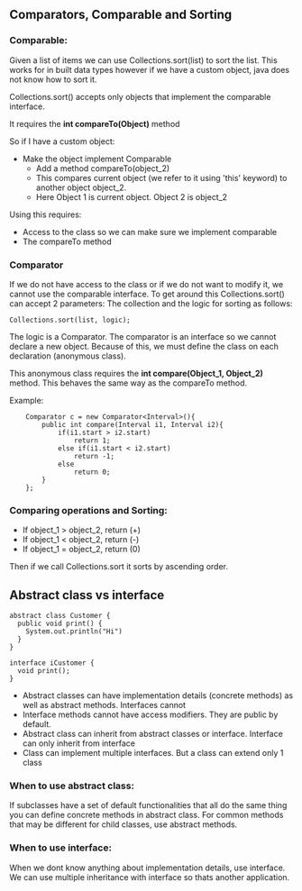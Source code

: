 

## Comparators, Comparable and Sorting

### Comparable:

Given a list of items we can use Collections.sort(list) to sort the list. This works for in built data types however if we have a custom object, java does not know how to sort it.

Collections.sort() accepts only objects that implement the comparable interface. 

It requires the **int compareTo(Object)** method

So if I have a custom object:

- Make the object implement Comparable
  - Add a method compareTo(object_2)
  - This compares current object (we refer to it using 'this' keyword) to another object object_2.
  - Here Object 1 is current object. Object 2 is object_2
  
Using this requires:

- Access to the class so we can make sure we implement comparable
- The compareTo method

### Comparator

If we do not have access to the class or if we do not want to modify it, we cannot use the comparable interface. To get around this Collections.sort() can accept 2 parameters: The collection and the logic for sorting as follows: 

    Collections.sort(list, logic);

The logic is a Comparator. The comparator is an interface so we cannot declare a new object. Because of this, we must define the class on each declaration (anonymous class). 

This anonymous class requires the **int compare(Object_1, Object_2)** method. This behaves the same way as the compareTo method.

Example:

        Comparator c = new Comparator<Interval>(){
            public int compare(Interval i1, Interval i2){
                if(i1.start > i2.start)
                    return 1;
                else if(i1.start < i2.start)
                    return -1;
                else
                    return 0;
            }
        };

### Comparing operations and Sorting:

  - If object_1 > object_2, return (+)
  - If object_1 < object_2, return (-)
  - If object_1 = object_2, return (0)
 
Then if we call Collections.sort it sorts by ascending order.


## Abstract class vs interface

    abstract class Customer {
      public void print() {
        System.out.println("Hi")
      }
    }

    interface iCustomer {
      void print();
    }

- Abstract classes can have implementation details (concrete methods) as well as abstract methods. Interfaces cannot
- Interface methods cannot have access modifiers. They are public by default.
- Abstract class can inherit from abstract classes or interface. Interface can only inherit from interface
- Class can implement multiple interfaces. But a class can extend only 1 class

### When to use abstract class:

If subclasses have a set of default functionalities that all do the same thing you can define concrete methods in abstract class. For common methods that may be different for child classes, use abstract methods.

### When to use interface:

When we dont know anything about implementation details, use interface. We can use multiple inheritance with interface so thats another application.
